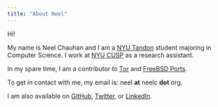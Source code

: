 ```yaml
---
title: "About Neel"
---
```


Hi!

My name is Neel Chauhan and I am a [NYU Tandon](https://engineering.nyu.edu/)
student majoring in Computer Science. I work at
[NYU CUSP](https://cusp.nyu.edu/) as a research assistant.

In my spare time, I am a contributor to [Tor](https://www.torproject.org/)
and [FreeBSD Ports](https://www.freebsd.org/ports/).

To get in contact with me, my email is: neel **at** neelc **dot** org.

I am also available on [GitHub](https://github.com/neelchauhan/),
[Twitter](https://twitter.com/_neelc/),
or [LinkedIn](https://linkedin.com/in/neelc-tor).

